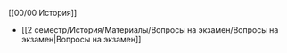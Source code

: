 [[00/00 История]]

- [[2 семестр/История/Материалы/Вопросы на экзамен/Вопросы на экзамен|Вопросы на экзамен]]